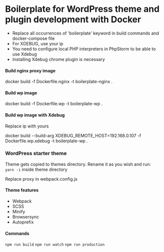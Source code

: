 # Boilerplate for WordPress theme and plugin development with Docker
* Replace all occurrences of 'boilerplate' keyword in build commands and docker-compose file
* For XDEBUG, use your ip
* You need to configure local PHP interpreters in PhpStorm to be able to use Xdebug
* Installing Xdebug chrome plugin is necessary

#### Build nginx proxy image
docker build -f Dockerfile.nginx -t boilerplate-nginx .

#### Build wp image
docker build -f Dockerfile.wp -t boilerplate-wp .

#### Build wp image with Xdebug
Replace ip with yours

docker build --build-arg XDEBUG_REMOTE_HOST=192.168.0.107 -f Dockerfile.wp.xdebug -t boilerplate-wp .

### WordPress starter theme
Theme gets copied to themes directory. Rename it as you wish and run: `yarn -i` inside theme directory

Replace proxy in webpack.config.js

#### Theme features
* Webpack
* SCSS
* Minify
* Browsersync
* Autoprefix

#### Commands

`npm run build`
`npm run watch`
`npm run production`